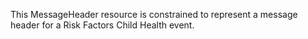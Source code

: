 This MessageHeader resource is constrained to represent a message header for a Risk Factors Child Health event.